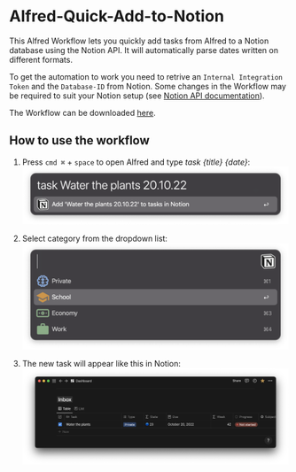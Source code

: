 # Alfred-Quick-Add-to-Notion

This Alfred Workflow lets you quickly add tasks from Alfred to a Notion database using the Notion API. It will automatically parse dates written on different formats. 

To get the automation to work you need to retrive an `Internal Integration Token` and the `Database-ID` from Notion. Some changes in the Workflow may be required to suit your Notion setup (see [Notion API documentation](https://developers.notion.com/reference/property-value-object)).

The Workflow can be downloaded [here](/Quick%20Add%20to%20Notion.alfredworkflow).

## How to use the workflow

1. Press `cmd ⌘` + `space` to open Alfred and type *task {title} {date}*: ![Add new task](/Resources/Add%20task.png)


2. Select category from the dropdown list: ![Select category](/Resources/Select%20category.png)

3. The new task will appear like this in Notion: ![Notion database](/Resources/Notion.png)